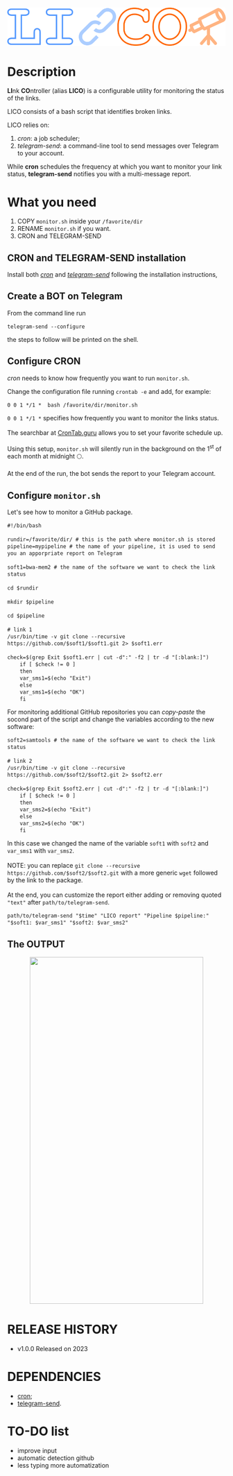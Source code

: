 <p align="center" >
<img src="https://github.com/nicolo-tellini/LICO/blob/main/lico3.png">
<p/>

# Description

**LI**nk **CO**ntroller (alias **LICO**) is a configurable utility for monitoring the status of the links.

LICO consists of a bash script that identifies broken links.

LICO relies on:

1) *cron*: a job scheduler;
2) *telegram-send*: a command-line tool to send messages over Telegram to your account.

While **cron** schedules the frequency at which you want to monitor your link status, **telegram-send** notifies you with a multi-message report.

# What you need

1. COPY ```monitor.sh``` inside your ```/favorite/dir ```
2. RENAME ```monitor.sh``` if you want.
3. CRON and TELEGRAM-SEND

## CRON and TELEGRAM-SEND installation
Install both [*cron*](https://www.digitalocean.com/community/tutorials/how-to-use-cron-to-automate-tasks-ubuntu-1804) and [*telegram-send*](https://pypi.org/project/telegram-send/) following the installation instructions,

## Create a BOT on Telegram
From the command line run 
  ```
telegram-send --configure
  ```
the steps to follow will be printed on the shell.

## Configure CRON
*cron* needs to know how frequently you want to run ```monitor.sh```.

Change the configuration file running ```crontab -e``` and add, for example:

```
0 0 1 */1 *  bash /favorite/dir/monitor.sh
```

 ```0 0 1 */1 *``` specifies how frequently you want to monitor the links status. <br>
 <br>
The searchbar at [CronTab.guru](https://crontab.guru/) allows you to set your favorite schedule up.<br>
<br>
Using this setup, ```monitor.sh``` will silently run in the background on the 1<sup>st</sup> of each month at midnight 🌕.<br>
<br>
At the end of the run, the bot sends the report to your Telegram account.

## Configure ```monitor.sh```

Let's see how to monitor a GitHub package.

```
#!/bin/bash

rundir=/favorite/dir/ # this is the path where monitor.sh is stored
pipeline=mypipeline # the name of your pipeline, it is used to send you an apporpriate report on Telegram

soft1=bwa-mem2 # the name of the software we want to check the link status

cd $rundir

mkdir $pipeline

cd $pipeline

# link 1
/usr/bin/time -v git clone --recursive https://github.com/$soft1/$soft1.git 2> $soft1.err

check=$(grep Exit $soft1.err | cut -d":" -f2 | tr -d "[:blank:]")
	if [ $check != 0 ]
	then
	var_sms1=$(echo "Exit")
	else
	var_sms1=$(echo "OK")	
	fi
```

For monitoring additional GitHub repositories you can *copy-paste* the socond part of the script and change the variables according to the new software: 

```
soft2=samtools # the name of the software we want to check the link status

# link 2
/usr/bin/time -v git clone --recursive https://github.com/$soft2/$soft2.git 2> $soft2.err

check=$(grep Exit $soft2.err | cut -d":" -f2 | tr -d "[:blank:]")
	if [ $check != 0 ]
	then
	var_sms2=$(echo "Exit")
	else
	var_sms2=$(echo "OK")	
	fi
```
In this case we changed the name of the variable ```soft1``` with ```soft2``` and ```var_sms1``` with ```var_sms2```.<br>
<br>
NOTE: you can replace ```git clone --recursive https://github.com/$soft2/$soft2.git``` with a more generic ```wget``` followed by the link to the package.<br>
<br>
At the end, you can customize the report either adding or removing quoted ```"text"``` after ```path/to/telegram-send```.

```
path/to/telegram-send "$time" "LICO report" "Pipeline $pipeline:" "$soft1: $var_sms1" "$soft2: $var_sms2"
```
## The OUTPUT

<p align="center" >
<img src="https://github.com/nicolo-tellini/LICO/blob/main/LICO_res.png" width="400" height="800">
<p/>

# RELEASE HISTORY

* v1.0.0 Released on 2023

# DEPENDENCIES

* [cron](https://github.com/samtools/samtools/releases);
* [telegram-send](https://pypi.org/project/telegram-send/).

# TO-DO list
- improve input
- automatic detection github
- less typing more automatization 

